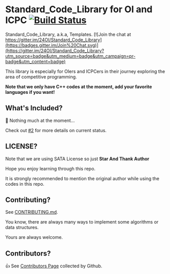 # Standard_Code_Library for OI and ICPC [![Build Status](https://img.shields.io/travis/24OI/Standard_Code_Library.svg?style=flat-square)](https://github.com/24OI/Standard_Code_Library)

Standard_Code_Library, a.k.a, Templates. [![Join the chat at https://gitter.im/24OI/Standard_Code_Library](https://badges.gitter.im/Join%20Chat.svg)](https://gitter.im/24OI/Standard_Code_Library?utm_source=badge&utm_medium=badge&utm_campaign=pr-badge&utm_content=badge)

This library is especially for OIers and ICPCers in their journey exploring the area of competitive programming.

**Note that we only have C++ codes at the moment, add your favorite languages if you want!**

## What's Included?

:triangular_flag_on_post: Nothing much at the moment...

Check out [#2](https://github.com/24OI/Standard_Code_Library/issues/2) for more details on current status.

## LICENSE?

Note that we are using SATA License so just **Star And Thank Author**

Hope you enjoy learning through this repo.

It is strongly recommended to mention the original author while using the codes in this repo.

## Contributing?

See [CONTRIBUTING.md](CONTRIBUTING.md).

You know, there are always many ways to implement some algorithms or data structures.

Yours are always welcome.

## Contributors?

:+1: See [Contributors Page](https://github.com/24OI/Standard_Code_Library/graphs/contributors) collected by Github.
